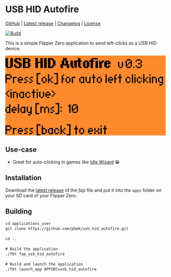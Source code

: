 # USB HID Autofire

[GitHub](https://github.com/pbek/usb_hid_autofire) |
[Latest release](https://github.com/pbek/usb_hid_autofire/releases/latest) |
[Changelog](CHANGELOG.md) |
[License](LICENSE.md)

[![Build](https://github.com/pbek/usb_hid_autofire/actions/workflows/build-test.yml/badge.svg)](https://github.com/pbek/usb_hid_autofire/actions/workflows/build-test.yml)

This is a simple Flipper Zero application to send left-clicks as a USB HID device.

![Screenshot](screenshot.png)

## Use-case

- Great for auto-clicking in games like [Idle Wizard](https://store.steampowered.com/app/992070/Idle_Wizard/) 😁

## Installation

Download the [latest release](https://github.com/pbek/usb_hid_autofire/releases/latest)
of the *fap* file and put it into the `apps` folder on your SD card of your Flipper Zero. 

## Building

```shell
cd applications_user
git clone https://github.com/pbek/usb_hid_autofire.git

cd ..

# Build the application
./fbt fap_usb_hid_autofire

# Build and launch the application
./fbt launch_app APPSRC=usb_hid_autofire
```
